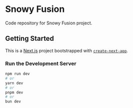 # Snowy Fusion

Code repository for Snowy Fusion project.

## Getting Started

This is a [Next.js](https://nextjs.org) project bootstrapped with [`create-next-app`](https://github.com/vercel/next.js/tree/canary/packages/create-next-app).

### Run the Development Server

```bash
npm run dev
# or
yarn dev
# or
pnpm dev
# or
bun dev
